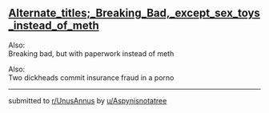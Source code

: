 ## [Alternate_titles;_Breaking_Bad,_except_sex_toys_instead_of_meth](https://www.reddit.com/r/UnusAnnus/comments/jrtj25/alternate_titles_breaking_bad_except_sex_toys/)
Also:   
Breaking bad, but with paperwork instead of meth

Also:   
Two dickheads commit insurance fraud in a porno

---

submitted to [r/UnusAnnus](https://www.reddit.com/r/UnusAnnus) by [u/Aspynisnotatree](https://www.reddit.com/user/Aspynisnotatree)
